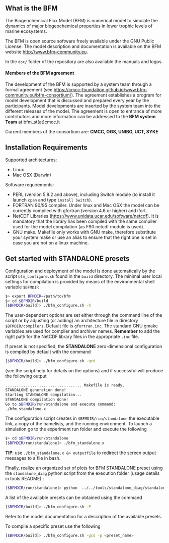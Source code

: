 ## What is the BFM

The Biogeochemical Flux Model (BFM) is numerical model to simulate the dynamics of major biogeochemical properties in lower trophic levels of marine ecosystems.

The BFM is open source software freely available under the GNU Public License. 
The model description and documentation is available on the BFM website http://www.bfm-community.eu.

In the `doc/` folder of the repository are also available the manuals and logos.


#### Members of the BFM agreement

The development of the BFM is supported by a system team through a formal agreement (see https://cmcc-foundation.github.io/www.bfm-community.eu/bfm-consortium/). 
The agreement establishes a program for model development that is discussed and prepared every year by the participants. Model developments are inserted by the system team into the different releases of the model. 
The agreement is open to entrance of more contributors and more information can be addressed to the **BFM system Team** at bfm_st(at)cmcc.it

Current members of the consortium are: 
**CMCC, OGS, UNIBO, UCT, SYKE**

##  Installation Requirements

Supported architectures:
- Linux
- Mac OSX (Darwin)

Software requirements:
- PERL (version 5.8.2 and above), including Switch module (to install it launch `cpan` and type `install Switch`).
- FORTRAN 90/95 compiler. Under linux and Mac OSX the model can be currently compiled with gfortran (version 4.6 or higher) and ifort.
- NetCDF Libraries (https://www.unidata.ucar.edu/software/netcdf). It is mandatory that the library has been compiled with the same compiler used for the model compilation (as F90 netcdf module is used).
- GNU make. Makefile only works with GNU make, therefore substitute your system make or use an alias to ensure that the right one is set in case you are not on a linux machine.

## Get started with STANDALONE presets
Configuration and deployment of the model is done automatically by the script `bfm_configure.sh` found in the `build` directory. The minimal user local settings for compilation is provided by means of the environmental shell variable `$BFMDIR`
```bash
$> export BFMDIR=/path/to/bfm
$> cd $BFMDIR/build
[$BFMDIR/build]> ./bfm_configure.sh -h
```

The user-dependent options are set either through the command line of the script or by adjusting (or adding) an architecture file in directory `$BFMDIR/compilers`. Default file is `gfortran.inc`. The standard GNU gmake variables are used for compiler and archiver names. **Remember** to add the right path for the NetCDF library files in the appropriate `.inc` file.

If preset is not specified, the **STANDALONE** zero-dimensional configuration is compiled by default with the command
```bash
[$BFMDIR/build]> ./bfm_configure.sh -gcd
```
(see the script help for details on the options) and if successful will produce the following output
```bash
.................................. Makefile is ready.
STANDALONE generation done!
Starting STANDALONE compilation...
STANDALONE compilation done!
Go to $BFMDIR/run/standalone and execute command:
./bfm_standalone.x
```
The configuration script creates in `$BFMDIR/run/standalone` the executable link, a copy of the namelists, and the running environment. 
To launch a simulation go to the experiment run folder and execute the following 
```bash
$> cd $BFMDIR/run/standalone
[$BFMDIR/run/standalone]> ./bfm_standalone.x
```
**TIP**: use `./bfm_standalone.x &> outputfile` to redirect the screen output messages to a file in bash.

Finally, realize an organized set of plots for BFM STANDALONE preset using the `standalone_diag` python script from the execution folder (usage details in tools README) :
```bash
[$BFMDIR/run/standalone]> python  ../../tools/standalone_diag/standalone_diag.py BFM_Standalone.nc`
```

A list of the available presets can be obtained using the command
```bash
[$BFMDIR/build]> ./bfm_configure.sh -P 
```
Refer to the model documentation for a description of the available presets.

To compile a specific preset use the following
```bash
[$BFMDIR/build]> ./bfm_configure.sh -gcd -p <preset_name> 
```
